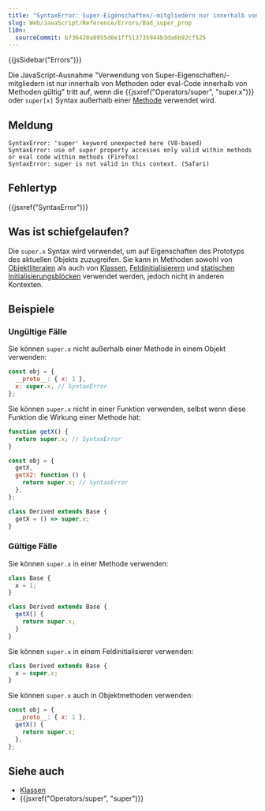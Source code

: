 ```yaml
---
title: "SyntaxError: Super-Eigenschaften/-mitgliedern nur innerhalb von Methoden oder eval-Code innerhalb von Methoden gültig"
slug: Web/JavaScript/Reference/Errors/Bad_super_prop
l10n:
  sourceCommit: b736420a8955d6e1ff513735944b3da6b92cf525
---
```


{{jsSidebar("Errors")}}

Die JavaScript-Ausnahme "Verwendung von Super-Eigenschaften/-mitgliedern ist nur innerhalb von Methoden oder eval-Code innerhalb von Methoden gültig" tritt auf, wenn die {{jsxref("Operators/super", "super.x")}} oder `super[x]` Syntax außerhalb einer [Methode](/de/docs/Web/JavaScript/Reference/Functions/Method_definitions) verwendet wird.

## Meldung

```plain
SyntaxError: 'super' keyword unexpected here (V8-based)
SyntaxError: use of super property accesses only valid within methods or eval code within methods (Firefox)
SyntaxError: super is not valid in this context. (Safari)
```

## Fehlertyp

{{jsxref("SyntaxError")}}

## Was ist schiefgelaufen?

Die `super.x` Syntax wird verwendet, um auf Eigenschaften des Prototyps des aktuellen Objekts zuzugreifen. Sie kann in Methoden sowohl von [Objektliteralen](/de/docs/Web/JavaScript/Reference/Operators/Object_initializer) als auch von [Klassen](/de/docs/Web/JavaScript/Reference/Classes), [Feldinitialisierern](/de/docs/Web/JavaScript/Reference/Classes/Public_class_fields) und [statischen Initialisierungsblöcken](/de/docs/Web/JavaScript/Reference/Classes/Static_initialization_blocks) verwendet werden, jedoch nicht in anderen Kontexten.

## Beispiele

### Ungültige Fälle

Sie können `super.x` nicht außerhalb einer Methode in einem Objekt verwenden:

```js example-bad
const obj = {
  __proto__: { x: 1 },
  x: super.x, // SyntaxError
};
```

Sie können `super.x` nicht in einer Funktion verwenden, selbst wenn diese Funktion die Wirkung einer Methode hat:

```js example-bad
function getX() {
  return super.x; // SyntaxError
}

const obj = {
  getX,
  getX2: function () {
    return super.x; // SyntaxError
  },
};

class Derived extends Base {
  getX = () => super.x;
}
```

### Gültige Fälle

Sie können `super.x` in einer Methode verwenden:

```js example-good
class Base {
  x = 1;
}

class Derived extends Base {
  getX() {
    return super.x;
  }
}
```

Sie können `super.x` in einem Feldinitialisierer verwenden:

```js example-good
class Derived extends Base {
  x = super.x;
}
```

Sie können `super.x` auch in Objektmethoden verwenden:

```js example-good
const obj = {
  __proto__: { x: 1 },
  getX() {
    return super.x;
  },
};
```

## Siehe auch

- [Klassen](/de/docs/Web/JavaScript/Reference/Classes)
- {{jsxref("Operators/super", "super")}}
